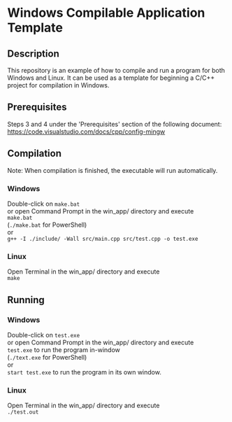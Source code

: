 # Windows Compilable Application Template
## Description  
This repository is an example of how to compile and run a program for both Windows and Linux. It can be used as a template for beginning a C/C++ project for compilation in Windows. 

## Prerequisites
Steps 3 and 4 under the 'Prerequisites' section of the following document:  
https://code.visualstudio.com/docs/cpp/config-mingw  

## Compilation  
Note: When compilation is finished, the executable will run automatically.  
  
### Windows  
Double-click on `make.bat`  
or open Command Prompt in the win_app/ directory and execute  
`make.bat`  
(`./make.bat` for PowerShell)  
or  
`g++ -I ./include/ -Wall src/main.cpp src/test.cpp -o test.exe`  
  
### Linux  
Open Terminal in the win_app/ directory and execute  
`make`  
  
## Running  
### Windows  
Double-click on `test.exe`  
or open Command Prompt in the win_app/ directory and execute  
`test.exe` to run the program in-window  
(`./text.exe` for PowerShell)  
or  
`start test.exe` to run the program in its own window.  
  
### Linux  
Open Terminal in the win_app/ directory and execute  
`./test.out`  
